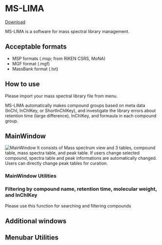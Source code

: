 # MS-LIMA 

[Download](https://github.com/tipputa/MS-LIMA-Standard//releases/latest)

MS-LIMA is a software for mass spectral library management.

## Acceptable formats
+ MSP formats (.msp; from RIKEN CSRS, MoNA)
+ MGF format (.mgf)
+ MassBank format (.txt)

## How to use
Please import your mass spectral library file from menu.


MS-LIMA automatically makes compound groups based on meta data (InChI, InChIKey, or ShortInChIKey), and investigate the library errors about retention time (large difference), InChIKey, and formaula in each compound group.


## MainWindow
![MainWindow](https://github.com/tipputa/MS-LIMA-Standard/blob/master/MS-LIMA/Pic/190529_MS-LIMA.PNG?raw=true)
It consists of Mass spectrum view and 3 tables, compound table, mass spectra table, and peak table.
If users change selected compound, spectra table and peak informations are automatically changed.
Users can directly change peak tables for curation. 



### MainWindow Utilities
### Filtering by compound name, retention time, molecular weight, and InChIKey
Please use this function for searching and filtering compounds


## Additional windows


## Menubar Utilities
### 
